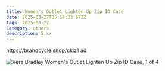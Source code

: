 ```yaml
---
title: Women's Outlet Lighten Up Zip ID Case
date: 2025-03-27T05:18:32.672Z
tags: 2025-03-27
Category: others
description: 5.xx
---
```

https://brandcycle.shop/ckiz1   ad 

![Vera Bradley Women's Outlet Lighten Up Zip ID Case, 1 of 4](https://target.scene7.com/is/image/Target/GUEST_7dacd91b-26b6-4cbf-8f76-f28154193a9d?wid=475&hei=475&qlt=80&fmt=webp)
